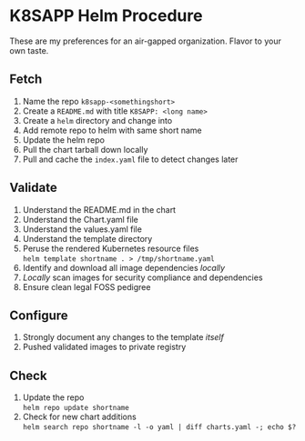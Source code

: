 # K8SAPP Helm Procedure

These are my preferences for an air-gapped organization. Flavor to your
own taste.

## Fetch

1. Name the repo `k8sapp-<somethingshort>`
1. Create a `README.md` with title `K8SAPP: <long name>`
1. Create a `helm` directory and change into  
1. Add remote repo to helm with same short name
1. Update the helm repo  
1. Pull the chart tarball down locally   
1. Pull and cache the `index.yaml` file to detect changes later

## Validate

1. Understand the README.md in the chart
1. Understand the Chart.yaml file
1. Understand the values.yaml file
1. Understand the template directory
1. Peruse the rendered Kubernetes resource files  
   `helm template shortname . > /tmp/shortname.yaml`
1. Identify and download all image dependencies *locally*
1. *Locally* scan images for security compliance and dependencies
1. Ensure clean legal FOSS pedigree

## Configure

1. Strongly document any changes to the template *itself*
1. Pushed validated images to private registry

## Check

1. Update the repo  
   `helm repo update shortname`
1. Check for new chart additions  
   `helm search repo shortname -l -o yaml | diff charts.yaml -; echo $?`


